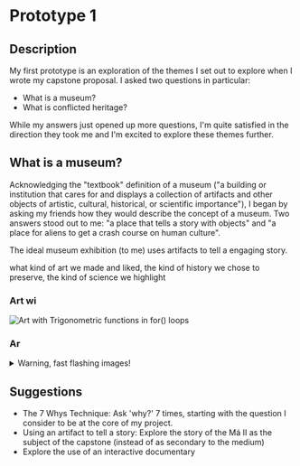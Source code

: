 # Prototype 1

## Description
My first prototype is an exploration of the themes I set out to explore when I wrote my capstone proposal. I asked two questions in particular:
* What is a museum?
* What is conflicted heritage?

While my answers just opened up more questions, I'm quite satisfied in the direction they took me and I'm excited to explore these themes further.

## What is a museum?
Acknowledging the "textbook" definition of a museum ("a building or institution that cares for and displays a collection of artifacts and other objects of artistic, cultural, historical, or scientific importance"), I began by asking my friends how they would describe the concept of a museum. Two answers stood out to me: "a place that tells a story with objects" and "a place for aliens to get a crash course on human culture".

The ideal museum exhibition (to me) uses artifacts to tell a engaging story.

what kind of art we made and liked, the kind of history we chose to preserve, the kind of science we highlight

### Art wi
![Art with Trigonometric functions in for() loops](https://github.com/mike-leo-k/intro-to-im/blob/master/june%202/digital_art_1.png)

### Ar

<details>
  <summary>Warning, fast flashing images!</summary>
  
![Art with random() functions in for() loops](https://github.com/mlk525/intro-to-im/blob/master/june%202/digital_art_2.gif)
</details>


## Suggestions
* The 7 Whys Technique: Ask 'why?' 7 times, starting with the question I consider to be at the core of my project.
* Using an artifact to tell a story: Explore the story of the Má II as the subject of the capstone (instead of as secondary to the medium)
* Explore the use of an interactive documentary
